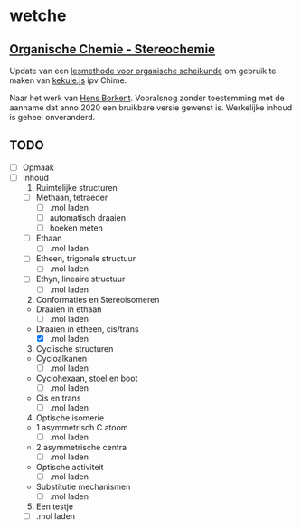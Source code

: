 # wetche

## [Organische Chemie - Stereochemie](https://kooi.github.io/wetche/stereo_kekulejs/index.html)

Update van een [lesmethode voor organische scheikunde](https://www3.cmbi.umcn.nl/wetche/vwo/stereo/) om gebruik te maken van [kekule.js](http://partridgejiang.github.io/Kekule.js/demos/index.html) ipv Chime.

Naar het werk van [Hens Borkent](mailto:borkent@cmbi.kun.nl). Vooralsnog zonder toestemming met de aanname dat anno 2020 een bruikbare versie gewenst is. Werkelijke inhoud is geheel onveranderd.

## TODO
  - [ ] Opmaak
  - [ ] Inhoud
    1. Ruimtelijke structuren
    - [ ] Methaan, tetraeder
        - [ ] .mol laden
        - [ ] automatisch draaien
        - [ ] hoeken meten
    - [ ] Ethaan
        - [ ] .mol laden
    - [ ] Etheen, trigonale structuur
        - [ ] .mol laden
    - [ ] Ethyn, lineaire structuur
        - [ ] .mol laden
    2. Conformaties en Stereoisomeren
    - Draaien in ethaan
        - [ ] .mol laden
    - Draaien in etheen, cis/trans
        - [x] .mol laden
    3. Cyclische structuren
    - Cycloalkanen
        - [ ] .mol laden
    - Cyclohexaan, stoel en boot
        - [ ] .mol laden
    - Cis en trans
        - [ ] .mol laden
    4. Optische isomerie
    - 1 asymmetrisch C atoom
        - [ ] .mol laden
    - 2 asymmetrische centra
        - [ ] .mol laden
    - Optische activiteit
        - [ ] .mol laden
    - Substitutie mechanismen
        - [ ] .mol laden
    5. Een testje
    - [ ] .mol laden
